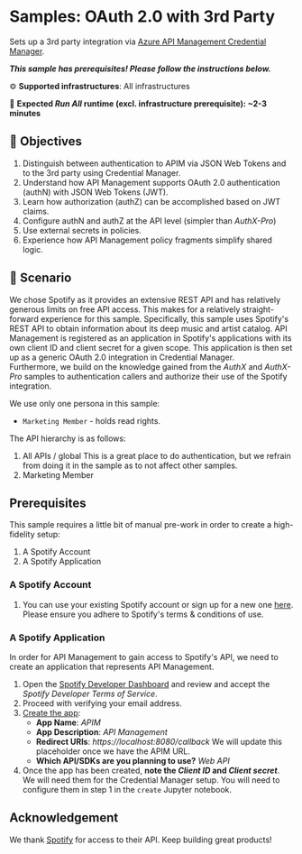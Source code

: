 # Samples: OAuth 2.0 with 3rd Party

Sets up a 3rd party integration via [Azure API Management Credential Manager](https://learn.microsoft.com/azure/api-management/credentials-overview).  

***This sample has prerequisites! Please follow the instructions below.***

⚙️ **Supported infrastructures**: All infrastructures

👟 **Expected *Run All* runtime (excl. infrastructure prerequisite): ~2-3 minutes**

## 🎯 Objectives

1. Distinguish between authentication to APIM via JSON Web Tokens and to the 3rd party using Credential Manager.
1. Understand how API Management supports OAuth 2.0 authentication (authN) with JSON Web Tokens (JWT).
1. Learn how authorization (authZ) can be accomplished based on JWT claims.
1. Configure authN and authZ at the API level (simpler than _AuthX-Pro_)
1. Use external secrets in policies.
1. Experience how API Management policy fragments simplify shared logic.

## 📝 Scenario

We chose Spotify as it provides an extensive REST API and has relatively generous limits on free API access. This makes for a relatively straight-forward experience for this sample. 
Specifically, this sample uses Spotify's REST API to obtain information about its deep music and artist catalog. API Management is registered as an application in Spotify's applications with its own client ID and client secret for a given scope. This application is then set up as a generic OAuth 2.0 integration in Credential Manager.  
Furthermore, we build on the knowledge gained from the _AuthX_ and _AuthX-Pro_ samples to authentication callers and authorize their use of the Spotify integration. 

We use only one persona in this sample:

- `Marketing Member` - holds read rights.

The API hierarchy is as follows:

1. All APIs / global
    This is a great place to do authentication, but we refrain from doing it in the sample as to not affect other samples. 
1. Marketing Member

## Prerequisites

This sample requires a little bit of manual pre-work in order to create a high-fidelity setup:

1. A Spotify Account
1. A Spotify Application

### A Spotify Account

1. You can use your existing Spotify account or sign up for a new one [here](https://www.spotify.com/us/signup). Please ensure you adhere to Spotify's terms & conditions of use.

### A Spotify Application

In order for API Management to gain access to Spotify's API, we need to create an application that represents API Management. 

1. Open the [Spotify Developer Dashboard](https://developer.spotify.com/dashboard) and review and accept the _Spotify Developer Terms of Service_.
1. Proceed with verifying your email address.
1. [Create the app](https://developer.spotify.com/dashboard/create):
    - **App Name**: _APIM_
    - **App Description**: _API Management_
    - **Redirect URIs**: _https://localhost:8080/callback_
        We will update this placeholder once we have the APIM URL.
    - **Which API/SDKs are you planning to use?** _Web API_
1. Once the app has been created, **note the _Client ID_ and _Client secret_**. We will need them for the Credential Manager setup. You will need to configure them in step 1 in the `create` Jupyter notebook.

## Acknowledgement

We thank [Spotify](https://www.spotify.com) for access to their API. Keep building great products!
